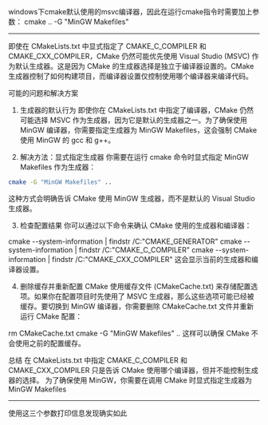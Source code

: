 windows下cmake默认使用的msvc编译器，因此在运行cmake指令时需要加上参数：
cmake .. -G "MinGW Makefiles"

---
 
即使在 CMakeLists.txt 中显式指定了 CMAKE_C_COMPILER 和 CMAKE_CXX_COMPILER，CMake 仍然可能优先使用 Visual Studio (MSVC) 作为默认生成器。这是因为 CMake 的生成器选择是独立于编译器设置的。CMake 生成器控制了如何构建项目，而编译器设置仅控制使用哪个编译器来编译代码。

可能的问题和解决方案
1. 生成器的默认行为
即使你在 CMakeLists.txt 中指定了编译器，CMake 仍然可能选择 MSVC 作为生成器，因为它是默认的生成器之一。为了确保使用 MinGW 编译器，你需要指定生成器为 MinGW Makefiles，这会强制 CMake 使用 MinGW 的 gcc 和 g++。

2. 解决方法：显式指定生成器
你需要在运行 cmake 命令时显式指定 MinGW Makefiles 作为生成器：
```bash
cmake -G "MinGW Makefiles" ..
```
这种方式会明确告诉 CMake 使用 MinGW 生成器，而不是默认的 Visual Studio 生成器。

3. 检查配置结果
你可以通过以下命令来确认 CMake 使用的生成器和编译器：

cmake --system-information | findstr /C:"CMAKE_GENERATOR"
cmake --system-information | findstr /C:"CMAKE_C_COMPILER"
cmake --system-information | findstr /C:"CMAKE_CXX_COMPILER"
这会显示当前的生成器和编译器设置。

4. 删除缓存并重新配置
CMake 使用缓存文件 (CMakeCache.txt) 来存储配置选项。如果你在配置项目时先使用了 MSVC 生成器，那么这些选项可能已经被缓存。要切换到 MinGW 编译器，你需要删除 CMakeCache.txt 文件并重新运行 CMake 配置：

rm CMakeCache.txt
cmake -G "MinGW Makefiles" ..
这样可以确保 CMake 不会使用之前的配置缓存。

总结
在 CMakeLists.txt 中指定 CMAKE_C_COMPILER 和 CMAKE_CXX_COMPILER 只是告诉 CMake 使用哪个编译器，但并不能控制生成器的选择。
为了确保使用 MinGW，你需要在调用 CMake 时显式指定生成器为 MinGW Makefiles

---

使用这三个参数打印信息发现确实如此

